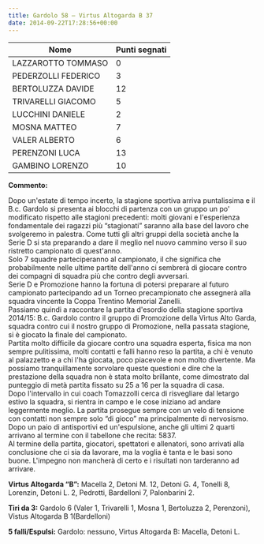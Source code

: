 ```yaml
---
title: Gardolo 58 – Virtus Altogarda B 37
date: 2014-09-22T17:28:56+00:00
---
```

| **Nome** | **Punti segnati** |
| -------- | ----------------- |
| LAZZAROTTO TOMMASO | 0 |
| PEDERZOLLI FEDERICO | 3 |
| BERTOLUZZA DAVIDE | 12 |
| TRIVARELLI GIACOMO | 5 |
| LUCCHINI DANIELE | 2 |
| MOSNA MATTEO | 7 |
| VALER ALBERTO | 6 |
| PERENZONI LUCA | 13 |
| GAMBINO LORENZO | 10 |

**Commento:**

Dopo un'estate di tempo incerto, la stagione sportiva arriva puntalissima e il B.c. Gardolo si presenta ai blocchi di partenza con un gruppo un po' modificato rispetto alle stagioni precedenti: molti giovani e l'esperienza fondamentale dei ragazzi più “stagionati” saranno alla base del lavoro che svolgeremo in palestra. Come tutti gli altri gruppi della società anche la Serie D si sta preparando a dare il meglio nel nuovo cammino verso il suo ristretto campionato di quest'anno.  
Solo 7 squadre parteciperanno al campionato, il che significa che probabilmente nelle ultime partite dell'anno ci sembrerà di giocare contro dei compagni di squadra più che contro degli avversari.  
Serie D e Promozione hanno la fortuna di potersi preparare al futuro campionato partecipando ad un Torneo pre­campionato che assegnerà alla squadra vincente la Coppa Trentino Memorial Zanelli.  
Passiamo quindi a raccontare la partita d'esordio della stagione sportiva 2014/15: B.c. Gardolo contro il gruppo di Promozione della Virtus Alto Garda, squadra contro cui il nostro gruppo di Promozione, nella passata stagione, si è giocato la finale del campionato.  
Partita molto difficile da giocare contro una squadra esperta, fisica ma non sempre pulitissima, molti contatti e falli hanno reso la partita, a chi è venuto al palazzetto e a chi l'ha giocata, poco piacevole e non molto divertente. Ma possiamo tranquillamente sorvolare queste questioni e dire che la prestazione della squadra non è stata molto brillante, come dimostrato dal punteggio di metà partita fissato su 25 a 16 per la squadra di casa.  
Dopo l'intervallo in cui coach Tomazzolli cerca di risvegliare dal letargo estivo la squadra, si rientra in campo e le cose iniziano ad andare leggermente meglio. La partita prosegue sempre con un velo di tensione con contatti non sempre solo “di gioco” ma principalmente di nervosismo.  
Dopo un paio di antisportivi ed un'espulsione, anche gli ultimi 2 quarti arrivano al termine con il tabellone che recita: 58­37.  
Al termine della partita, giocatori, spettatori e allenatori, sono arrivati alla conclusione che ci sia da lavorare, ma la voglia è tanta e le basi sono buone. L'impegno non mancherà di certo e i risultati non tarderanno ad arrivare.

**Virtus Altogarda “B”:** Macella 2, Detoni M. 12, Detoni G. 4, Tonelli 8, Lorenzin, Detoni L. 2, Pedrotti, Bardelloni 7, Palonbarini 2.

**Tiri da 3:** Gardolo 6 (Valer 1, Trivarelli 1, Mosna 1, Bertoluzza 2, Perenzoni), Vistus Altogarda B 1(Bardelloni)

**5 falli/Espulsi:** Gardolo: nessuno, Virtus Altogarda B: Macella, Detoni L.